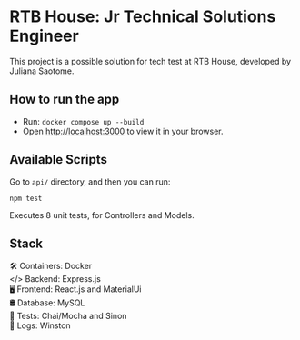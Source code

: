 # RTB House: Jr Technical Solutions Engineer

This project is a possible solution for tech test at RTB House, developed by Juliana Saotome.

## How to run the app
- Run: `docker compose up --build`
- Open [http://localhost:3000](http://localhost:3000) to view it in your browser.

## Available Scripts

Go to `api/` directory, and then you can run:

`npm test`

Executes 8 unit tests, for Controllers and Models.

## Stack

🛠️ Containers: Docker  
</> Backend: Express.js  
🖥️ Frontend: React.js and MaterialUi  
🛢️ Database: MySQL  
📝 Tests: Chai/Mocha and Sinon  
📜 Logs: Winston  
